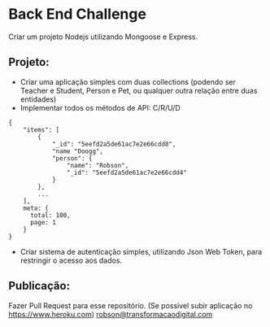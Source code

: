 # Back End Challenge

Criar um projeto Nodejs utilizando Mongoose e Express.


## Projeto:

* Criar uma aplicação simples com duas collections (podendo ser Teacher e Student, Person e Pet, ou qualquer outra relação entre duas entidades)
* Implementar todos os métodos de API: C/R/U/D 
```
{
    "items": [
        {
            "_id": "5eefd2a5de61ac7e2e66cdd8",
            "name "Doogg",
            "person": {
                "name": "Robson",
                "_id": "5eefd2a5de61ac7e2e66cdd4"
            }
        },
        ...
    ],
    meta: {
      total: 100,
      page: 1
    }
}
```
    

* Criar sistema de autenticação simples, utilizando Json Web Token, para restringir o acesso aos dados.

## Publicação:

Fazer Pull Request para esse repositório. (Se possivel subir aplicação no https://www.heroku.com)
robson@transformacaodigital.com

